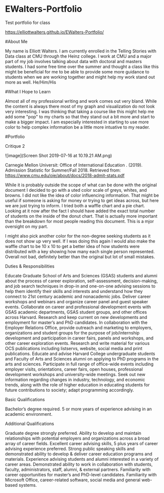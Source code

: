 # EWalters-Portfolio
Test portfolio for class

https://elliottwalters.github.io/EWalters-Portfolio/

#About Me

My name is Elliott Walters. I am currently enrolled in the Telling Stories with Data class at CMU through the Heinz college. I work at CMU and a major part of my job involves talking about data with doctoral and masters students. I had some free time over the summer and thought a class like this might be beneficial for me to be able to provide some more guidance to students when we are working together and might help my work stand out more as well. He/Him/His

#What I Hope to Learn

Almost all of my professional writing and work comes out very bland. While the content is always there most of my graph and visualization do not look very interesting. I was thinking that taking a course like this might help me add some "pop" to my charts so that they stand out a bit more and start to make a bigger impact. I am especially interested in starting to use more color to help complex information be a little more intuative to my reader.

#Portfolio

Critique 2

![image](Screen Shot 2019-07-16 at 10.19.21 AM.png)

Carnegie Mellon Universit: Office of International Education . (2019). Admission Statistic for Summer/Fall 2018. Retrieved from: https://www.cmu.edu/oie/about/docs/2018-admit-stats.pdf
 

While it is probably outside the scope of what can be done with the original document I decided to go with a uted color scale of greys, whites, and browns. I did not like the idea of color influencing information. That might be useful if someone is asking for money or trying to get ideas across, but here we are just trying to inform. I tried both a waffle chart and a pie chart. Looking at it now after the fact I should have added the exact total number of students on the inside of the donut chart. That is actually more important than the breakdown for most people reading this document. This is a mjor oversight on my part.

I might also pick another color for the non-degree seeking students as it does not show up very well. If I was doing this again I would also make the waffle chart to be 10 x 10 to get a better idea of how students were distributed with a key showing how many each single person represented. Overall not bad, definitely better than the original but lot of small mistakes.


Duties & Responsibilities

Educate Graduate School of Arts and Sciences (GSAS) students and alumni about the process of career exploration, self-assessment, decision-making, and job search techniques in drop-in and one-on-one advising sessions to help them identify their skills and interests and understand how they connect to 21st century academic and nonacademic jobs. Deliver career workshops and webinars and organize career panel and guest speaker events. Collaborate on career and professional development events with GSAS academic departments, GSAS student groups, and other offices across Harvard. Research and keep current on new developments and employment for master’s and PhD candidates. In collaboration with the Employer Relations Office, provide outreach and marketing to employers, organizations and student groups for the purpose of job/internship development and participation in career fairs, panels and workshops, and other career exploration events. Research and write material for various OCS publications including listservs, website, social media and print publications.  Educate and advise Harvard College undergraduate students and Faculty of Arts and Sciences alumni on applying to PhD programs in the arts and sciences. Participate in full range of office-wide events including employer visits, orientations, career fairs, open houses, professional development workshops and university-wide meetings. Seek out new information regarding changes in industry, technology, and economic trends, along with the role of higher education in educating students for future contributions to society; adapt programming accordingly.

Basic Qualifications

Bachelor’s degree required.  5 or more years of experience advising in an academic environment.
 

Additional Qualifications

Graduate degree strongly preferred. Ability to develop and maintain relationships with potential employers and organizations across a broad array of career fields.  Excellent career advising skills, 5 plus years of career advising experience preferred. Strong public speaking skills and demonstrated ability to develop & deliver career education programs and materials. Experience advising students and alumni interested in a variety of career areas. Demonstrated ability to work in collaboration with students, faculty, administrators, staff, alumni, & external partners. Familiarity with career opportunities for master’s and PhD-level candidates. Familiarity with Microsoft Office, career-related software, social media and general web-based systems.
